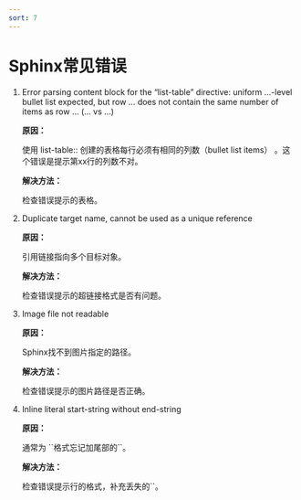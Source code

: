 ```yaml
---
sort: 7
---
```


# Sphinx常见错误

1. Error parsing content block for the “list-table” directive: uniform …-level bullet list expected, but row … does not contain the same number of items as row … (… vs …)

   **原因：**
   
   使用 list-table:: 创建的表格每行必须有相同的列数（bullet list items） 。这个错误是提示第xx行的列数不对。
   
   **解决方法：**
   
   检查错误提示的表格。

2. Duplicate target name, cannot be used as a unique reference

   **原因：**
   
   引用链接指向多个目标对象。
   
   **解决方法：**
   
   检查错误提示的超链接格式是否有问题。

3. Image file not readable

   **原因：**
   
   Sphinx找不到图片指定的路径。
   
   **解决方法：**
   
   检查错误提示的图片路径是否正确。

4. Inline literal start-string without end-string

   **原因：**
   
   通常为 \`\`格式忘记加尾部的\`\`。
   
   **解决方法：**
   
   检查错误提示行的格式，补充丢失的\``。
